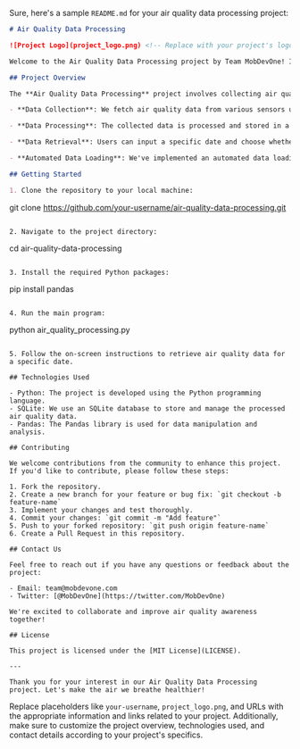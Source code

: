 Sure, here's a sample `README.md` for your air quality data processing project:

```markdown
# Air Quality Data Processing

![Project Logo](project_logo.png) <!-- Replace with your project's logo -->

Welcome to the Air Quality Data Processing project by Team MobDevOne! In this project, we gather and process air quality data, including temperature, humidity, and particle size data. Our goal is to provide valuable insights into the air quality trends in our environment.

## Project Overview

The **Air Quality Data Processing** project involves collecting air quality data from sensors, processing it, and providing users with valuable information about temperature, humidity, and particle sizes in the air. The project has the following main components:

- **Data Collection**: We fetch air quality data from various sensors using URLs provided by the Sensor.Community archive. This data includes temperature, humidity, and particle size measurements.

- **Data Processing**: The collected data is processed and stored in a SQLite database. We calculate various statistics such as maximum, minimum, and average values for temperature, humidity, and particle sizes.

- **Data Retrieval**: Users can input a specific date and choose whether they want to see temperature, humidity, or particle size data. The program retrieves and displays the relevant statistics for that date.

- **Automated Data Loading**: We've implemented an automated data loading process that checks for new data updates daily and adds them to the database.

## Getting Started

1. Clone the repository to your local machine:
   ```
   git clone https://github.com/your-username/air-quality-data-processing.git
   ```

2. Navigate to the project directory:
   ```
   cd air-quality-data-processing
   ```

3. Install the required Python packages:
   ```
   pip install pandas
   ```

4. Run the main program:
   ```
   python air_quality_processing.py
   ```

5. Follow the on-screen instructions to retrieve air quality data for a specific date.

## Technologies Used

- Python: The project is developed using the Python programming language.
- SQLite: We use an SQLite database to store and manage the processed air quality data.
- Pandas: The Pandas library is used for data manipulation and analysis.

## Contributing

We welcome contributions from the community to enhance this project. If you'd like to contribute, please follow these steps:

1. Fork the repository.
2. Create a new branch for your feature or bug fix: `git checkout -b feature-name`
3. Implement your changes and test thoroughly.
4. Commit your changes: `git commit -m "Add feature"`
5. Push to your forked repository: `git push origin feature-name`
6. Create a Pull Request in this repository.

## Contact Us

Feel free to reach out if you have any questions or feedback about the project:

- Email: team@mobdevone.com
- Twitter: [@MobDevOne](https://twitter.com/MobDevOne)

We're excited to collaborate and improve air quality awareness together!

## License

This project is licensed under the [MIT License](LICENSE).

---

Thank you for your interest in our Air Quality Data Processing project. Let's make the air we breathe healthier!
```

Replace placeholders like `your-username`, `project_logo.png`, and URLs with the appropriate information and links related to your project. Additionally, make sure to customize the project overview, technologies used, and contact details according to your project's specifics.
